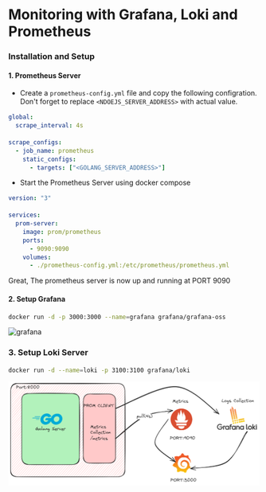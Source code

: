 # Monitoring with Grafana, Loki and Prometheus

### Installation and Setup

#### 1. Prometheus Server

- Create a `prometheus-config.yml` file and copy the following configration. Don't forget to replace `<NDOEJS_SERVER_ADDRESS>` with actual value.

```yml
global:
  scrape_interval: 4s

scrape_configs:
  - job_name: prometheus
    static_configs:
      - targets: ["<GOLANG_SERVER_ADDRESS>"]
```

- Start the Prometheus Server using docker compose

```yml
version: "3"

services:
  prom-server:
    image: prom/prometheus
    ports:
      - 9090:9090
    volumes:
      - ./prometheus-config.yml:/etc/prometheus/prometheus.yml
```

Great, The prometheus server is now up and running at PORT 9090

#### 2. Setup Grafana

```bash
docker run -d -p 3000:3000 --name=grafana grafana/grafana-oss
```

![grafana](https://grafana.com/static/img/grafana/showcase_visualize.jpg)

### 3. Setup Loki Server

```bash
docker run -d --name=loki -p 3100:3100 grafana/loki
```
![alt text](archi.png)